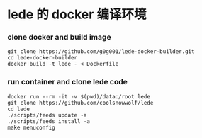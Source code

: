 # lede 的 docker 编译环境

### clone docker and build image

```
git clone https://github.com/g0g001/lede-docker-builder.git
cd lede-docker-builder
docker build -t lede - < Dockerfile
```

### run container and clone lede code

```
docker run --rm -it -v $(pwd)/data:/root lede
git clone https://github.com/coolsnowwolf/lede
cd lede
./scripts/feeds update -a 
./scripts/feeds install -a
make menuconfig 
```

